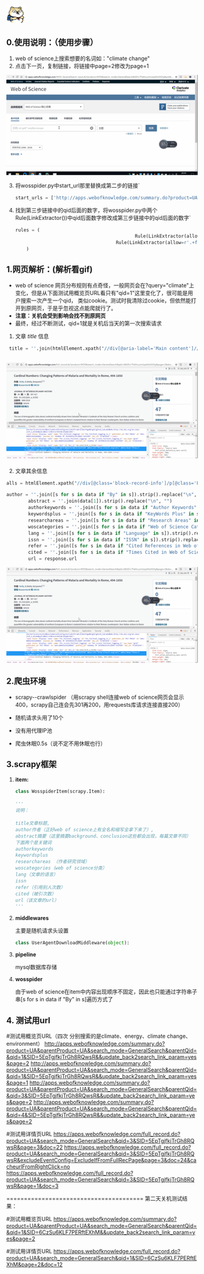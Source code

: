 <div align="left">
    <img src='https://github.com/HUANGZHIHAO1994/climate_change/blob/master/wos_spider/images/IMG_1869.jpg?raw=true' height="50" width="50">
 </div>



## 0.使用说明：（使用步骤）

1. web of science上搜索想要的名词如："climate change"
2. 点击下一页，复制链接，将链接中page=2修改为page=1



![使用说明1](https://github.com/HUANGZHIHAO1994/climate_change/blob/master/wos_spider/images/1.gif?raw=true)



3. 将wosspider.py中start_url那里替换成第二步的链接`

   ```python
   start_urls = ['http://apps.webofknowledge.com/summary.do?product=UA&parentProduct=UA&search_mode=GeneralSearch&parentQid=&qid=3&SID=5EpTgjfkjTrGh8RQwsR&&update_back2search_link_param=yes&page=1']
   ```

   

4. 找到第三步链接中的qid后面的数字，将wosspider.py中两个Rule(LinkExtractor())中qid后面数字修改成第三步链接中的qid后面的数字`

   ```python
   rules = (
                   						       Rule(LinkExtractor(allow=r'.+summary.do\?.+&qid=3.+&page=\d'),follow=True),
                   						Rule(LinkExtractor(allow=r'.+full_record.do\?.+&qid=3.+&page=\d&doc=\d'), callback="parse_item", follow=True)
       )
   ```

   

## 1.网页解析：(解析看gif)

- web of science 网页分布规则有点奇怪，一般网页会在?query="climate"上变化，但是从下面测试用概览页URL看只有"qid=1"这里变化了，很可能是用户搜索一次产生一个qid，
  类似cookie。测试时我清除过cookie，但依然能打开到原网页，于是乎忽视这点能爬就行了。
- **注意：关机会受到影响会找不到原网页**
- 最终，经过不断测试，qid=1就是关机后当天的第一次搜索请求



1. 文章 *title* 信息

```python
 title = ''.join(htmlElement.xpath("//div[@aria-label='Main content']//div[@class='title']//text()"))
```



## ![title](https://github.com/HUANGZHIHAO1994/climate_change/blob/master/wos_spider/images/3.gif?raw=true)

2.  文章其余信息

```python
alls = htmlElement.xpath("//div[@class='block-record-info']/p[@class='FR_field']")
```

```python
author = ''.join([s for s in data if "By" in s]).strip().replace("\n", "")
        abstract = ''.join(data[1]).strip().replace("\n", "")
        authorkeywords = ''.join([s for s in data if "Author Keywords" in s]).strip().replace("\n", "")
        keywordsplus = ''.join([s for s in data if "KeyWords Plus" in s]).strip().replace("\n", "")
        researchareas = ''.join([s for s in data if "Research Areas" in s]).strip().replace("\n", "")
        woscategories = ''.join([s for s in data if "Web of Science Categories" in s]).strip().replace("\n", "")
        lang = ''.join([s for s in data if "Language" in s]).strip().replace("\n", "")
        issn = ''.join([s for s in data if "ISSN" in s]).strip().replace("\n", "")
        refer = ''.join([s for s in data if "Cited References in Web of Science Core Collection" in s]).strip().replace("\n", "")
        cited = ''.join([s for s in data if "Times Cited in Web of Science Core Collection" in s]).strip().replace("\n", "")
        url = response.url
```

![else](https://github.com/HUANGZHIHAO1994/climate_change/blob/master/wos_spider/images/3.gif?raw=true)

## 2.爬虫环境
- scrapy--crawlspider
  （用scrapy shell连接web of science网页会显示400，scrapy自己连会先301再200，用requests库请求连接直接200）

- 随机请求头用了10个

- 没有用代理IP池

- 爬虫休眠0.5s（说不定不用休眠也行）

  

## 3.scrapy框架

1. **item:**

   ```python
   class WosspiderItem(scrapy.Item):
   
   '''
   说明：
   
   title文章标题,
   author作者（正好web of science上有全名和缩写全拿下来了）,
   abstract摘要（这里摘要background、conclusion这些都会出现，每篇文章不同）
   下面两个是关键词
   authorkeywords
   keywordsplus 
   researchareas （作者研究领域）
   woscategories（web of science分类）
   lang（文章的语言）
   issn
   refer（引用别人次数）
   cited（被引次数）
   url（该文章的url）
   '''
   ```

2. **middlewares**

   主要是随机请求头设置

   ```python
   class UserAgentDownloadMiddleware(object):
   ```

3. **pipeline**

   mysql数据库存储

4. **wosspider**

   由于web of science在item中内容出现顺序不固定，因此也只能通过字符串子串[s for s in data if "By" in s]遍历方式了

## 4. 测试用url

#测试用概览页URL（四次 分别搜索的是climate、energy、climate change、environment）
http://apps.webofknowledge.com/summary.do?product=UA&parentProduct=UA&search_mode=GeneralSearch&parentQid=&qid=1&SID=5EpTgjfkjTrGh8RQwsR&&update_back2search_link_param=yes&page=2
http://apps.webofknowledge.com/summary.do?product=UA&parentProduct=UA&search_mode=GeneralSearch&parentQid=&qid=1&SID=5EpTgjfkjTrGh8RQwsR&&update_back2search_link_param=yes&page=1
http://apps.webofknowledge.com/summary.do?product=UA&parentProduct=UA&search_mode=GeneralSearch&parentQid=&qid=3&SID=5EpTgjfkjTrGh8RQwsR&&update_back2search_link_param=yes&page=2
http://apps.webofknowledge.com/summary.do?product=UA&parentProduct=UA&search_mode=GeneralSearch&parentQid=&qid=4&SID=5EpTgjfkjTrGh8RQwsR&&update_back2search_link_param=yes&page=2

#测试用详情页URL
https://apps.webofknowledge.com/full_record.do?product=UA&search_mode=GeneralSearch&qid=3&SID=5EpTgjfkjTrGh8RQwsR&page=3&doc=22
https://apps.webofknowledge.com/full_record.do?product=UA&search_mode=GeneralSearch&qid=3&SID=5EpTgjfkjTrGh8RQwsR&excludeEventConfig=ExcludeIfFromFullRecPage&page=3&doc=24&cacheurlFromRightClick=no
https://apps.webofknowledge.com/full_record.do?product=UA&search_mode=GeneralSearch&qid=3&SID=5EpTgjfkjTrGh8RQwsR&page=1&doc=3

=======================================
第二天关机测试结果：

#测试用概览页URL
https://apps.webofknowledge.com/summary.do?product=UA&parentProduct=UA&search_mode=GeneralSearch&parentQid=&qid=1&SID=6CzSu6KLF7PERftEXhM&&update_back2search_link_param=yes&page=2

#测试用详情页URL
https://apps.webofknowledge.com/full_record.do?product=UA&search_mode=GeneralSearch&qid=1&SID=6CzSu6KLF7PERftEXhM&page=2&doc=12
